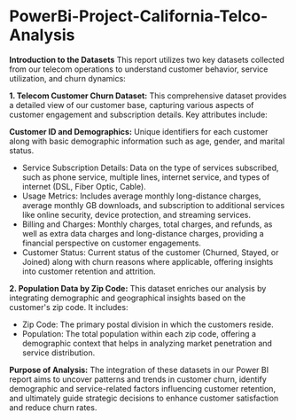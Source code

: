 # PowerBi-Project-California-Telco-Analysis

**Introduction to the Datasets**
This report utilizes two key datasets collected from our telecom operations to understand customer behavior, service utilization, and churn dynamics:

**1. Telecom Customer Churn Dataset:**
This comprehensive dataset provides a detailed view of our customer base, capturing various aspects of customer engagement and subscription details. Key attributes include:

**Customer ID and Demographics:** Unique identifiers for each customer along with basic demographic information such as age, gender, and marital status.
- Service Subscription Details: Data on the type of services subscribed, such as phone service, multiple lines, internet service, and types of internet (DSL, Fiber Optic, Cable).
- Usage Metrics: Includes average monthly long-distance charges, average monthly GB downloads, and subscription to additional services like online security, device protection, and streaming services.
- Billing and Charges: Monthly charges, total charges, and refunds, as well as extra data charges and long-distance charges, providing a financial perspective on customer engagements.
- Customer Status: Current status of the customer (Churned, Stayed, or Joined) along with churn reasons where applicable, offering insights into customer retention and attrition.

**2. Population Data by Zip Code:**
This dataset enriches our analysis by integrating demographic and geographical insights based on the customer's zip code. It includes:

- Zip Code: The primary postal division in which the customers reside.
- Population: The total population within each zip code, offering a demographic context that helps in analyzing market penetration and service distribution.

**Purpose of Analysis:**
The integration of these datasets in our Power BI report aims to uncover patterns and trends in customer churn, identify demographic and service-related factors influencing customer retention, and ultimately guide strategic decisions to enhance customer satisfaction and reduce churn rates.


